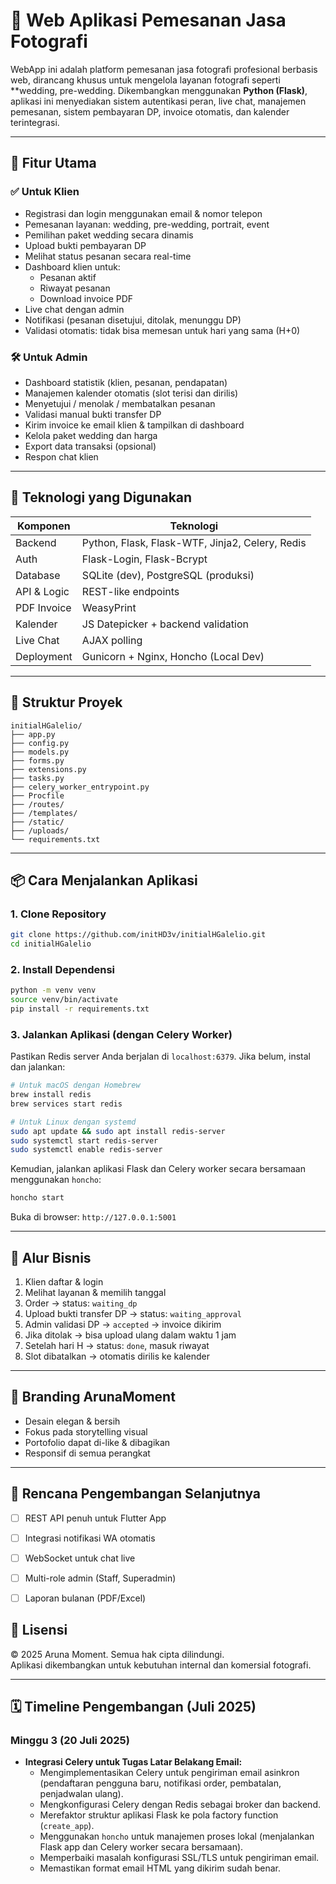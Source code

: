 
# 📸 Web Aplikasi Pemesanan Jasa Fotografi

WebApp ini adalah platform pemesanan jasa fotografi profesional berbasis web, dirancang khusus untuk mengelola layanan fotografi seperti **wedding, pre-wedding.
Dikembangkan menggunakan **Python (Flask)**, aplikasi ini menyediakan sistem autentikasi peran, live chat, manajemen pemesanan, sistem pembayaran DP, invoice otomatis, dan kalender terintegrasi.

---

## 🚀 Fitur Utama

### ✅ Untuk Klien
- Registrasi dan login menggunakan email & nomor telepon
- Pemesanan layanan: wedding, pre-wedding, portrait, event
- Pemilihan paket wedding secara dinamis
- Upload bukti pembayaran DP
- Melihat status pesanan secara real-time
- Dashboard klien untuk:
  - Pesanan aktif
  - Riwayat pesanan
  - Download invoice PDF
- Live chat dengan admin
- Notifikasi (pesanan disetujui, ditolak, menunggu DP)
- Validasi otomatis: tidak bisa memesan untuk hari yang sama (H+0)

### 🛠️ Untuk Admin
- Dashboard statistik (klien, pesanan, pendapatan)
- Manajemen kalender otomatis (slot terisi dan dirilis)
- Menyetujui / menolak / membatalkan pesanan
- Validasi manual bukti transfer DP
- Kirim invoice ke email klien & tampilkan di dashboard
- Kelola paket wedding dan harga
- Export data transaksi (opsional)
- Respon chat klien

---

## 🧱 Teknologi yang Digunakan

| Komponen      | Teknologi                           |
|---------------|--------------------------------------|
| Backend       | Python, Flask, Flask-WTF, Jinja2, Celery, Redis |
| Auth          | Flask-Login, Flask-Bcrypt            |
| Database      | SQLite (dev), PostgreSQL (produksi)  |
| API & Logic   | REST-like endpoints                  |
| PDF Invoice   | WeasyPrint                           |
| Kalender      | JS Datepicker + backend validation   |
| Live Chat     | AJAX polling                         |
| Deployment    | Gunicorn + Nginx, Honcho (Local Dev) |

---

## 📂 Struktur Proyek

```
initialHGalelio/
├── app.py
├── config.py
├── models.py
├── forms.py
├── extensions.py
├── tasks.py
├── celery_worker_entrypoint.py
├── Procfile
├── /routes/
├── /templates/
├── /static/
├── /uploads/
└── requirements.txt
```

---

## 📦 Cara Menjalankan Aplikasi

### 1. Clone Repository
```bash
git clone https://github.com/initHD3v/initialHGalelio.git
cd initialHGalelio
```

### 2. Install Dependensi
```bash
python -m venv venv
source venv/bin/activate
pip install -r requirements.txt
```

### 3. Jalankan Aplikasi (dengan Celery Worker)

Pastikan Redis server Anda berjalan di `localhost:6379`. Jika belum, instal dan jalankan:

```bash
# Untuk macOS dengan Homebrew
brew install redis
brew services start redis

# Untuk Linux dengan systemd
sudo apt update && sudo apt install redis-server
sudo systemctl start redis-server
sudo systemctl enable redis-server
```

Kemudian, jalankan aplikasi Flask dan Celery worker secara bersamaan menggunakan `honcho`:

```bash
honcho start
```

Buka di browser: `http://127.0.0.1:5001`

---

## 💼 Alur Bisnis

1. Klien daftar & login
2. Melihat layanan & memilih tanggal
3. Order → status: `waiting_dp`
4. Upload bukti transfer DP → status: `waiting_approval`
5. Admin validasi DP → `accepted` → invoice dikirim
6. Jika ditolak → bisa upload ulang dalam waktu 1 jam
7. Setelah hari H → status: `done`, masuk riwayat
8. Slot dibatalkan → otomatis dirilis ke kalender

---

## 📸 Branding ArunaMoment

- Desain elegan & bersih
- Fokus pada storytelling visual
- Portofolio dapat di-like & dibagikan
- Responsif di semua perangkat

---

## 🔮 Rencana Pengembangan Selanjutnya

- [ ] REST API penuh untuk Flutter App
- [ ] Integrasi notifikasi WA otomatis
- [ ] WebSocket untuk chat live
- [ ] Multi-role admin (Staff, Superadmin)
- [ ] Laporan bulanan (PDF/Excel)


## 📃 Lisensi

© 2025 Aruna Moment. Semua hak cipta dilindungi.  
Aplikasi dikembangkan untuk kebutuhan internal dan komersial fotografi.

---

## 🗓️ Timeline Pengembangan (Juli 2025)

### Minggu 3 (20 Juli 2025)
- **Integrasi Celery untuk Tugas Latar Belakang Email:**
  - Mengimplementasikan Celery untuk pengiriman email asinkron (pendaftaran pengguna baru, notifikasi order, pembatalan, penjadwalan ulang).
  - Mengkonfigurasi Celery dengan Redis sebagai broker dan backend.
  - Merefaktor struktur aplikasi Flask ke pola factory function (`create_app`).
  - Menggunakan `honcho` untuk manajemen proses lokal (menjalankan Flask app dan Celery worker secara bersamaan).
  - Memperbaiki masalah konfigurasi SSL/TLS untuk pengiriman email.
  - Memastikan format email HTML yang dikirim sudah benar.
